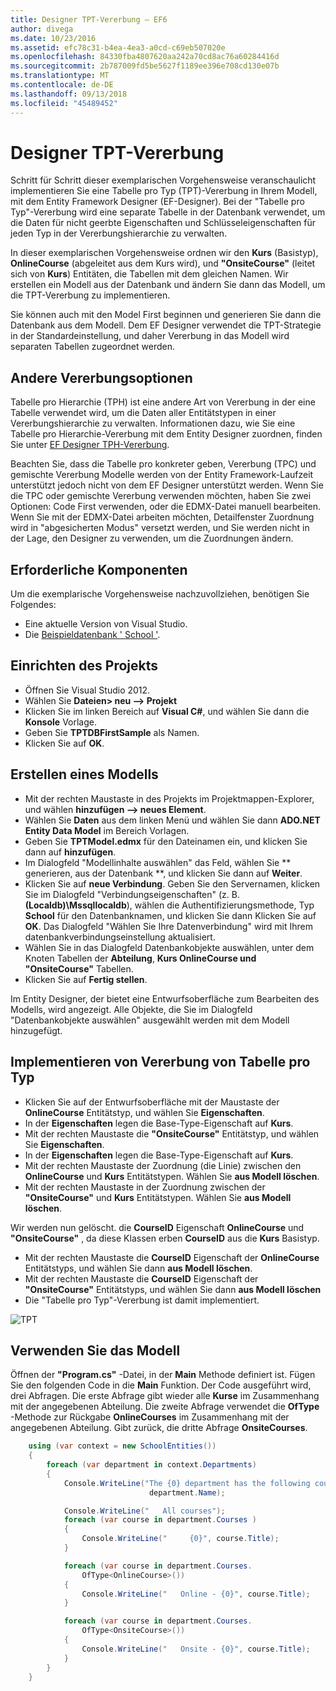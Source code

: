 ```yaml
---
title: Designer TPT-Vererbung – EF6
author: divega
ms.date: 10/23/2016
ms.assetid: efc78c31-b4ea-4ea3-a0cd-c69eb507020e
ms.openlocfilehash: 84330fba4807620aa242a70cd8ac76a60284416d
ms.sourcegitcommit: 2b787009fd5be5627f1189ee396e708cd130e07b
ms.translationtype: MT
ms.contentlocale: de-DE
ms.lasthandoff: 09/13/2018
ms.locfileid: "45489452"
---
```

# <a name="designer-tpt-inheritance"></a>Designer TPT-Vererbung
Schritt für Schritt dieser exemplarischen Vorgehensweise veranschaulicht implementieren Sie eine Tabelle pro Typ (TPT)-Vererbung in Ihrem Modell, mit dem Entity Framework Designer (EF-Designer). Bei der "Tabelle pro Typ"-Vererbung wird eine separate Tabelle in der Datenbank verwendet, um die Daten für nicht geerbte Eigenschaften und Schlüsseleigenschaften für jeden Typ in der Vererbungshierarchie zu verwalten.

In dieser exemplarischen Vorgehensweise ordnen wir den **Kurs** (Basistyp), **OnlineCourse** (abgeleitet aus dem Kurs wird), und **"OnsiteCourse"** (leitet sich von **Kurs**) Entitäten, die Tabellen mit dem gleichen Namen. Wir erstellen ein Modell aus der Datenbank und ändern Sie dann das Modell, um die TPT-Vererbung zu implementieren.

Sie können auch mit den Model First beginnen und generieren Sie dann die Datenbank aus dem Modell. Dem EF Designer verwendet die TPT-Strategie in der Standardeinstellung, und daher Vererbung in das Modell wird separaten Tabellen zugeordnet werden.

## <a name="other-inheritance-options"></a>Andere Vererbungsoptionen

Tabelle pro Hierarchie (TPH) ist eine andere Art von Vererbung in der eine Tabelle verwendet wird, um die Daten aller Entitätstypen in einer Vererbungshierarchie zu verwalten.  Informationen dazu, wie Sie eine Tabelle pro Hierarchie-Vererbung mit dem Entity Designer zuordnen, finden Sie unter [EF Designer TPH-Vererbung](~/ef6/modeling/designer/inheritance/tph.md). 

Beachten Sie, dass die Tabelle pro konkreter geben, Vererbung (TPC) und gemischte Vererbung Modelle werden von der Entity Framework-Laufzeit unterstützt jedoch nicht von dem EF Designer unterstützt werden. Wenn Sie die TPC oder gemischte Vererbung verwenden möchten, haben Sie zwei Optionen: Code First verwenden, oder die EDMX-Datei manuell bearbeiten. Wenn Sie mit der EDMX-Datei arbeiten möchten, Detailfenster Zuordnung wird in "abgesicherten Modus" versetzt werden, und Sie werden nicht in der Lage, den Designer zu verwenden, um die Zuordnungen ändern.

## <a name="prerequisites"></a>Erforderliche Komponenten

Um die exemplarische Vorgehensweise nachzuvollziehen, benötigen Sie Folgendes:

- Eine aktuelle Version von Visual Studio.
- Die [Beispieldatenbank ' School '](~/ef6/resources/school-database.md).

## <a name="set-up-the-project"></a>Einrichten des Projekts

-   Öffnen Sie Visual Studio 2012.
-   Wählen Sie **Dateien&gt; neu –&gt; Projekt**
-   Klicken Sie im linken Bereich auf **Visual C\#**, und wählen Sie dann die **Konsole** Vorlage.
-   Geben Sie **TPTDBFirstSample** als Namen.
-   Klicken Sie auf **OK**.

## <a name="create-a-model"></a>Erstellen eines Modells

-   Mit der rechten Maustaste in des Projekts im Projektmappen-Explorer, und wählen **hinzufügen –&gt; neues Element**.
-   Wählen Sie **Daten** aus dem linken Menü und wählen Sie dann **ADO.NET Entity Data Model** im Bereich Vorlagen.
-   Geben Sie **TPTModel.edmx** für den Dateinamen ein, und klicken Sie dann auf **hinzufügen**.
-   Im Dialogfeld "Modellinhalte auswählen" das Feld, wählen Sie ** generieren, aus der Datenbank **, und klicken Sie dann auf **Weiter**.
-   Klicken Sie auf **neue Verbindung**.
    Geben Sie den Servernamen, klicken Sie im Dialogfeld "Verbindungseigenschaften" (z. B. **(Localdb)\\Mssqllocaldb**), wählen die Authentifizierungsmethode, Typ **School** für den Datenbanknamen, und klicken Sie dann Klicken Sie auf **OK**.
    Das Dialogfeld "Wählen Sie Ihre Datenverbindung" wird mit Ihrem datenbankverbindungseinstellung aktualisiert.
-   Wählen Sie in das Dialogfeld Datenbankobjekte auswählen, unter dem Knoten Tabellen der **Abteilung**, **Kurs OnlineCourse und "OnsiteCourse"** Tabellen.
-   Klicken Sie auf **Fertig stellen**.

Im Entity Designer, der bietet eine Entwurfsoberfläche zum Bearbeiten des Modells, wird angezeigt. Alle Objekte, die Sie im Dialogfeld "Datenbankobjekte auswählen" ausgewählt werden mit dem Modell hinzugefügt.

## <a name="implement-table-per-type-inheritance"></a>Implementieren von Vererbung von Tabelle pro Typ

-   Klicken Sie auf der Entwurfsoberfläche mit der Maustaste der **OnlineCourse** Entitätstyp, und wählen Sie **Eigenschaften**.
-   In der **Eigenschaften** legen die Base-Type-Eigenschaft auf **Kurs**.
-   Mit der rechten Maustaste die **"OnsiteCourse"** Entitätstyp, und wählen Sie **Eigenschaften**.
-   In der **Eigenschaften** legen die Base-Type-Eigenschaft auf **Kurs**.
-   Mit der rechten Maustaste der Zuordnung (die Linie) zwischen den **OnlineCourse** und **Kurs** Entitätstypen.
    Wählen Sie **aus Modell löschen**.
-   Mit der rechten Maustaste in der Zuordnung zwischen der **"OnsiteCourse"** und **Kurs** Entitätstypen.
    Wählen Sie **aus Modell löschen**.

Wir werden nun gelöscht. die **CourseID** Eigenschaft **OnlineCourse** und **"OnsiteCourse"** , da diese Klassen erben **CourseID** aus die **Kurs** Basistyp.

-   Mit der rechten Maustaste die **CourseID** Eigenschaft der **OnlineCourse** Entitätstyps, und wählen Sie dann **aus Modell löschen**.
-   Mit der rechten Maustaste die **CourseID** Eigenschaft der **"OnsiteCourse"** Entitätstyps, und wählen Sie dann **aus Modell löschen**
-   Die "Tabelle pro Typ"-Vererbung ist damit implementiert.

![TPT](~/ef6/media/tpt.png)

## <a name="use-the-model"></a>Verwenden Sie das Modell

Öffnen der **"Program.cs"** -Datei, in der **Main** Methode definiert ist. Fügen Sie den folgenden Code in die **Main** Funktion. Der Code ausgeführt wird, drei Abfragen. Die erste Abfrage gibt wieder alle **Kurse** im Zusammenhang mit der angegebenen Abteilung. Die zweite Abfrage verwendet die **OfType** -Methode zur Rückgabe **OnlineCourses** im Zusammenhang mit der angegebenen Abteilung. Gibt zurück, die dritte Abfrage **OnsiteCourses**.

``` csharp
    using (var context = new SchoolEntities())
    {
        foreach (var department in context.Departments)
        {
            Console.WriteLine("The {0} department has the following courses:",
                               department.Name);

            Console.WriteLine("   All courses");
            foreach (var course in department.Courses )
            {
                Console.WriteLine("     {0}", course.Title);
            }

            foreach (var course in department.Courses.
                OfType<OnlineCourse>())
            {
                Console.WriteLine("   Online - {0}", course.Title);
            }

            foreach (var course in department.Courses.
                OfType<OnsiteCourse>())
            {
                Console.WriteLine("   Onsite - {0}", course.Title);
            }
        }
    }
```
